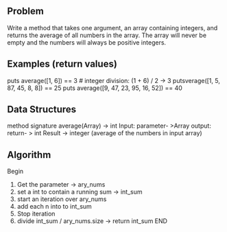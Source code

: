 ## Problem
Write a method that takes one argument, an array containing integers, and returns the average of all numbers in the array. The array will never be empty and the numbers will always be positive integers.




## Examples (return values)
puts average([1, 6]) == 3 # integer division: (1 + 6) / 2 -> 3
putsverage([1, 5, 87, 45, 8, 8]) == 25
puts average([9, 47, 23, 95, 16, 52]) == 40


## Data Structures
method signature average(Array) -> int
Input: parameter- >Array
output: return- > int
Result -> integer (average of the numbers in input array)


## Algorithm

Begin
1. Get the parameter -> ary_nums
2. set a int to contain a running sum -> int_sum
3. start an iteration over ary_nums
4. add each n into to int_sum
5. Stop iteration
6. divide int_sum / ary_nums.size -> return  int_sum
END
